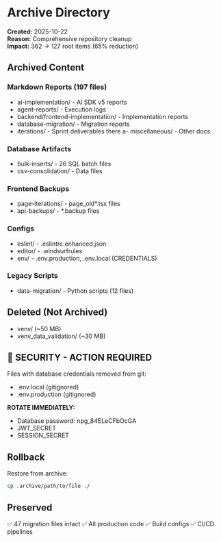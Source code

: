 # Archive Directory

**Created:** 2025-10-22  
**Reason:** Comprehensive repository cleanup  
**Impact:** 362 → 127 root items (65% reduction)

## Archived Content

### Markdown Reports (197 files)
- ai-implementation/ - AI SDK v5 reports
- agent-reports/ - Execution logs
- backend/frontend-implementation/ - Implementation reports
- database-migration/ - Migration reports
- iterations/ - Sprint deliverables
there a- miscellaneous/ - Other docs

### Database Artifacts
- bulk-inserts/ - 26 SQL batch files
- csv-consolidation/ - Data files

### Frontend Backups
- page-iterations/ - page_old*.tsx files
- api-backups/ - *.backup files

### Configs
- eslint/ - .eslintrc.enhanced.json
- editor/ - .windsurfrules
- env/ - .env.production, .env.local (CREDENTIALS)

### Legacy Scripts
- data-migration/ - Python scripts (12 files)

## Deleted (Not Archived)
- venv/ (~50 MB)
- venv_data_validation/ (~30 MB)

## 🚨 SECURITY - ACTION REQUIRED

Files with database credentials removed from git:
- .env.local (gitignored)
- .env.production (gitignored)

**ROTATE IMMEDIATELY:**
- Database password: npg_84ELeCFbOcGA
- JWT_SECRET
- SESSION_SECRET

## Rollback

Restore from archive:
```bash
cp .archive/path/to/file ./
```

## Preserved
✅ 47 migration files intact
✅ All production code
✅ Build configs
✅ CI/CD pipelines
